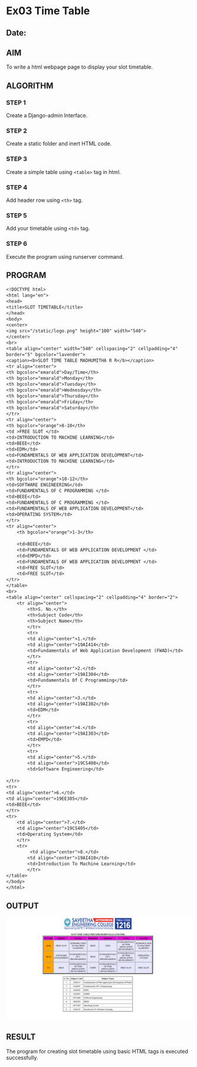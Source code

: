 # Ex03 Time Table
## Date:

## AIM
To write a html webpage page to display your slot timetable.

## ALGORITHM
### STEP 1
Create a Django-admin Interface.

### STEP 2
Create a static folder and inert HTML code.

### STEP 3
Create a simple table using ```<table>``` tag in html.

### STEP 4
Add header row using ```<th>``` tag.

### STEP 5
Add your timetable using ```<td>``` tag.

### STEP 6
Execute the program using runserver command.

## PROGRAM
```
<!DOCTYPE html>
<html lang="en">
<head>
<title>SLOT TIMETABLE</title>
</head>
<body>
<center>
<img src="/static/logo.png" height="100" width="540">
</center>
<br>
<table align="center" width="540" cellspacing="2" cellpadding="4" border="5" bgcolor="lavender">
<caption><b>SLOT TIME TABLE MADHUMITHA R R</b></caption>
<tr align="center">
<th bgcolor="emarald">Day/Time</th>
<th bgcolor="emarald">Monday</th> 
<th bgcolor="emarald">Tuesday</th>
<th bgcolor="emarald">Wednesday</th>
<th bgcolor="emarald">Thursday</th>
<th bgcolor="emarald">Friday</th>
<th bgcolor="emarald">Saturday</th>
</tr>
<tr align="center">
<th bgcolor="orange">8-10</th>
<td >FREE SLOT </td>
<td>INTRODUCTION TO MACHINE LEARNING</td>
<td>BEEE</td> 
<td>EDM</td>
<td>FUNDAMENTALS OF WEB APPLICATION DEVELOPMENT</td>
<td>INTRODUCTION TO MACHINE LEARNING</td>
</tr>
<tr align="center">
<th bgcolor="orange">10-12</th> 
<td>SOFTWARE ENGINEERING</td>
<td>FUNDAMENTALS OF C PROGRAMMING </td>
<td>BEEE</td>
<td>FUNDAMENTALS OF C PROGRAMMING </td>
<td>FUNDAMENTALS OF WEB APPLICATION DEVELOPMENT</td>
<td>OPERATING SYSTEM</td>
</tr>
<tr align="center">
    <th bgcolor="orange">1-3</th> 
    
    <td>BEEE</td>
    <td>FUNDAMENTALS OF WEB APPLICATION DEVELOPMENT </td>
    <td>EMPD</td>
    <td>FUNDAMENTALS OF WEB APPLICATION DEVELOPMENT </td>
    <td>FREE SLOT</td>
    <td>FREE SLOT</td>
</tr>
</table>
<br>
<table align="center" cellspacing="2" cellpadding="4" border="2">
    <tr align="center">
        <th>S. No.</th>
        <th>Subject Code</th>
        <th>Subject Name</th>
        </tr>
        <tr>
        <td align="center">1.</td>
        <td align="center">19AI414</td>
        <td>Fundamentals of Web Application Development (FWAD)</td>
        </tr>
        <tr>
        <td align="center">2.</td>
        <td align="center">19AI304</td>
        <td>Fundamentals Of C Programming</td>
        </tr>
        <tr>
        <td align="center">3.</td>
        <td align="center">19AI302</td>
        <td>EDM</td>
        </tr>
        <tr>
        <td align="center">4.</td>
        <td align="center">19AI303</td>
        <td>EMPD</td>
        </tr>
        <tr>
        <td align="center">5.</td>
        <td align="center">19CS408</td>
        <td>Software Engineering</td>      
    
</tr>
<tr>
<td align="center">6.</td>
<td align="center">19EE305</td>
<td>BEEE</td>
</tr>
<tr>
    <td align="center">7.</td>
    <td align="center">19CS405</td>
    <td>Operating System</td>
    </tr>
    <tr>
         <td align="center">8.</td>
        <td align="center">19AI410</td>
        <td>Introduction To Machine Learning</td>
        </tr>
</table>
</body>
</html>

``` 

## OUTPUT
![alt text](<Screenshot 2025-05-17 172245.png>)

## RESULT
The program for creating slot timetable using basic HTML tags is executed successfully.
